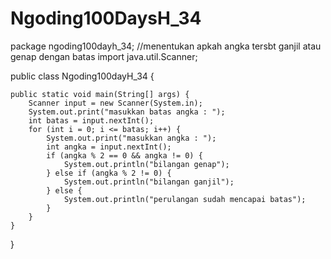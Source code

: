 # Ngoding100DaysH_34
package ngoding100dayh_34;
//menentukan apkah angka tersbt ganjil atau genap dengan batas 
import java.util.Scanner;

public class Ngoding100dayH_34 {

    public static void main(String[] args) {
        Scanner input = new Scanner(System.in);
        System.out.print("masukkan batas angka : ");
        int batas = input.nextInt();
        for (int i = 0; i <= batas; i++) {
            System.out.print("masukkan angka : ");
            int angka = input.nextInt();
            if (angka % 2 == 0 && angka != 0) {
                System.out.println("bilangan genap");
            } else if (angka % 2 != 0) {
                System.out.println("bilangan ganjil");
            } else {
                System.out.println("perulangan sudah mencapai batas");
            }
        }
    }

}

